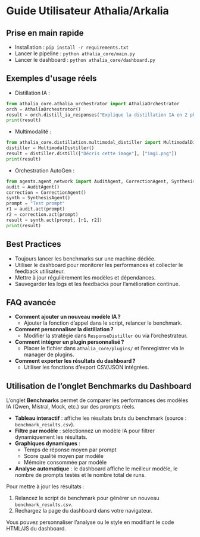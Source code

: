 # Guide Utilisateur Athalia/Arkalia

## Prise en main rapide
- Installation : `pip install -r requirements.txt`
- Lancer le pipeline : `python athalia_core/main.py`
- Lancer le dashboard : `python athalia_core/dashboard.py`

## Exemples d'usage réels
- Distillation IA :
```python
from athalia_core.athalia_orchestrator import AthaliaOrchestrator
orch = AthaliaOrchestrator()
result = orch.distill_ia_responses("Explique la distillation IA en 2 phrases.")
print(result)
```
- Multimodalité :
```python
from athalia_core.distillation.multimodal_distiller import MultimodalDistiller
distiller = MultimodalDistiller()
result = distiller.distill(["Décris cette image"], ["img1.png"])
print(result)
```
- Orchestration AutoGen :
```python
from agents.agent_network import AuditAgent, CorrectionAgent, SynthesisAgent
audit = AuditAgent()
correction = CorrectionAgent()
synth = SynthesisAgent()
prompt = "Test prompt"
r1 = audit.act(prompt)
r2 = correction.act(prompt)
result = synth.act(prompt, [r1, r2])
print(result)
```

## Best Practices
- Toujours lancer les benchmarks sur une machine dédiée.
- Utiliser le dashboard pour monitorer les performances et collecter le feedback utilisateur.
- Mettre à jour régulièrement les modèles et dépendances.
- Sauvegarder les logs et les feedbacks pour l’amélioration continue.

## FAQ avancée
- **Comment ajouter un nouveau modèle IA ?**
  - Ajouter la fonction d’appel dans le script, relancer le benchmark.
- **Comment personnaliser la distillation ?**
  - Modifier la stratégie dans `ResponseDistiller` ou via l’orchestrateur.
- **Comment intégrer un plugin personnalisé ?**
  - Placer le fichier dans `athalia_core/plugins/` et l’enregistrer via le manager de plugins.
- **Comment exporter les résultats du dashboard ?**
  - Utiliser les fonctions d’export CSV/JSON intégrées. 

## Utilisation de l’onglet Benchmarks du Dashboard

L’onglet **Benchmarks** permet de comparer les performances des modèles IA (Qwen, Mistral, Mock, etc.) sur des prompts réels.

- **Tableau interactif** : affiche les résultats bruts du benchmark (source : `benchmark_results.csv`).
- **Filtre par modèle** : sélectionnez un modèle IA pour filtrer dynamiquement les résultats.
- **Graphiques dynamiques** :
    - Temps de réponse moyen par prompt
    - Score qualité moyen par modèle
    - Mémoire consommée par modèle
- **Analyse automatique** : le dashboard affiche le meilleur modèle, le nombre de prompts testés et le nombre total de runs.

Pour mettre à jour les résultats :
1. Relancez le script de benchmark pour générer un nouveau `benchmark_results.csv`.
2. Rechargez la page du dashboard dans votre navigateur.

Vous pouvez personnaliser l’analyse ou le style en modifiant le code HTML/JS du dashboard. 